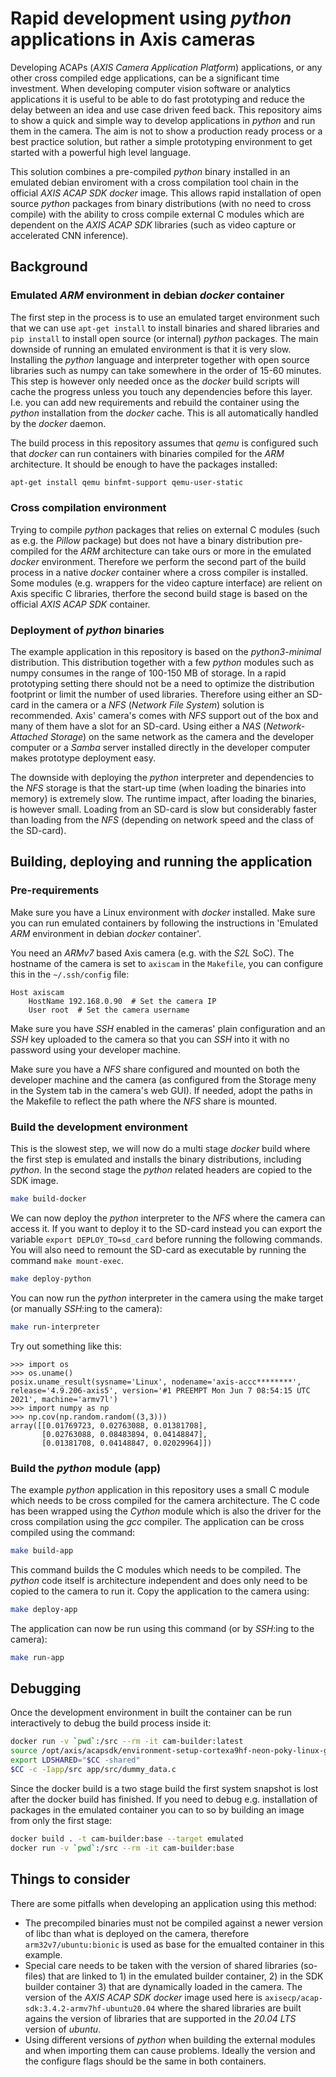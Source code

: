 # Rapid development using *python* applications in Axis cameras

Developing ACAPs (*AXIS Camera Application Platform*) applications, or any other cross compiled edge applications, can be a significant time investment. When developing computer vision software or analytics applications it is useful to be able to do fast prototyping and reduce the delay between an idea and use case driven feed back. This repository aims to show a quick and simple way to develop applications in *python* and run them in the camera. The aim is not to show a production ready process or a
best practice solution, but rather a simple prototyping environment to get started with a powerful high level language. 

This solution combines a pre-compiled *python* binary installed in an emulated debian enviroment with a cross compilation tool chain in the official *AXIS ACAP SDK* *docker* image. This allows rapid installation of open source *python* packages from binary distributions (with no need to cross compile) with the ability to cross compile external C modules which are dependent on the *AXIS ACAP SDK* libraries (such as video capture or accelerated CNN inference).

## Background

### Emulated *ARM* environment in debian *docker* container

The first step in the process is to use an emulated target environment such that we can use `apt-get install` to install binaries and shared libraries and `pip install` to install open source (or internal) *python* packages. The main downside of running an emulated environment is that it is very slow. Installing the *python* language and interpreter together with open source libraries such as numpy can take somewhere in the order of 15-60 minutes. This step is however only needed once as the *docker*
build scripts will cache the progress unless you touch any dependencies before this layer. I.e. you can add new requirements and rebuild the container using the *python* installation from the *docker* cache. This is all automatically handled by the *docker* daemon.

The build process in this repository assumes that *qemu* is configured such that *docker* can run containers with binaries compiled for the *ARM* architecture. It should be enough to have the packages installed:
```bash
apt-get install qemu binfmt-support qemu-user-static
```

### Cross compilation environment

Trying to compile *python* packages that relies on external C modules (such as e.g. the *Pillow* package) but does not have a binary distribution pre-compiled for the *ARM* architecture can take ours or more in the emulated *docker* environment. Therefore we perform the second part of the build process in a native *docker* container where a cross compiler is installed. Some modules (e.g. wrappers for the video capture interface) are relient on Axis specific C libraries, therfore the second build stage is
based on the official *AXIS ACAP SDK* container.

### Deployment of *python* binaries

The example application in this repository is based on the *python3-minimal* distribution. This distribution together with a few *python* modules such as numpy consumes in the range of 100-150 MB of storage. In a rapid prototyping setting there should not be a need to optimize the distribution footprint or limit the number of used libraries. Therefore using either an SD-card in the camera or a *NFS* (*Network File System*) solution is recommended. Axis' camera's comes with
*NFS* support out of the box and many of them have a slot for an SD-card. Using either a *NAS* (*Network-Attached Storage*) on the same network as the camera and the developer computer or a *Samba* server installed directly in the developer computer makes prototype deployment easy.

The downside with deploying the *python* interpreter and dependencies to the *NFS* storage is that the start-up time (when loading the binaries into memory) is extremely slow. The runtime impact, after loading the binaries, is however small. Loading from an SD-card is slow but considerably faster than loading from the *NFS* (depending on network speed and the class of the SD-card).

## Building, deploying and running the application

### Pre-requirements

Make sure you have a Linux environment with *docker* installed. Make sure you can run emulated containers by following the instructions in 'Emulated *ARM* environment in debian *docker* container'.

You need an *ARMv7* based Axis camera (e.g. with the *S2L* SoC). The hostname of the camera is set to `axiscam` in the `Makefile`, you can configure this in the `~/.ssh/config` file:
```
Host axiscam
    HostName 192.168.0.90  # Set the camera IP
    User root  # Set the camera username
```

Make sure you have *SSH* enabled in the cameras' plain configuration and an *SSH* key uploaded to the camera so that you can *SSH* into it with no password using your developer machine.

Make sure you have a *NFS* share configured and mounted on both the developer machine and the camera (as configured from the Storage meny in the System tab in the camera's web GUI). If needed, adopt the paths in the Makefile to reflect the path where the *NFS* share is mounted.

### Build the development environment

This is the slowest step, we will now do a multi stage *docker* build where the first step is emulated and installs the binary distributions, including *python*. In the second stage the *python* related headers are copied to the SDK image.
```bash
make build-docker
```

We can now deploy the *python* interpreter to the *NFS* where the camera can access it. If you want to deploy it to the SD-card instead you can export the variable 
`export DEPLOY_TO=sd_card` before running the following commands. You will also need to remount the SD-card as executable by running the command `make mount-exec`.
```bash
make deploy-python
```

You can now run the *python* interpreter in the camera using the make target (or manually *SSH*:ing to the camera):
```bash
make run-interpreter
```

Try out something like this:
```
>>> import os
>>> os.uname()
posix.uname_result(sysname='Linux', nodename='axis-accc********', release='4.9.206-axis5', version='#1 PREEMPT Mon Jun 7 08:54:15 UTC 2021', machine='armv7l')
>>> import numpy as np
>>> np.cov(np.random.random((3,3)))
array([[0.01769723, 0.02763088, 0.01381708],
       [0.02763088, 0.08483894, 0.04148847],
       [0.01381708, 0.04148847, 0.02029964]])
```

### Build the *python* module (app)

The example *python* application in this repository uses a small C module which needs to be cross compiled for the camera architecture. The C code has been wrapped using the *Cython* module which is also the driver for the cross compilation using the *gcc* compiler. The application can be cross compiled using the command:

```bash
make build-app
```

This command builds the C modules which needs to be compiled. The *python* code itself is architecture independent and does only need to be copied to the camera to run it. Copy the application to the camera using:

```bash
make deploy-app
```

The application can now be run using this command (or by *SSH*:ing to the camera):
```bash
make run-app
```

## Debugging

Once the development environment in built the container can be run interactively to debug the build process inside it:
```bash
docker run -v `pwd`:/src --rm -it cam-builder:latest
source /opt/axis/acapsdk/environment-setup-cortexa9hf-neon-poky-linux-gnueabi
export LDSHARED="$CC -shared"
$CC -c -Iapp/src app/src/dummy_data.c
```

Since the docker build is a two stage build the first system snapshot is lost after the docker build has finished. If you need to debug e.g. installation of packages in the emulated container you can to so by building an image from only the first stage:
```bash
docker build . -t cam-builder:base --target emulated
docker run -v `pwd`:/src --rm -it cam-builder:base
```

## Things to consider

There are some pitfalls when developing an application using this method:

* The precompiled binaries must not be compiled against a newer version of libc than what is deployed on the camera, therefore `arm32v7/ubuntu:bionic` is used as base for the emualted container in this example.
* Special care needs to be taken with the version of shared libraries (so-files) that are linked to 1) in the emulated builder container, 2) in the SDK builder container 3) that are dynamically loaded in the camera. The version of the *AXIS ACAP SDK* *docker* image used here is `axisecp/acap-sdk:3.4.2-armv7hf-ubuntu20.04` where the shared libraries are built agains the version of libraries that are supported in the *20.04 LTS* version of *ubuntu*.
* Using different versions of *python* when building the external modules and when importing them can cause problems. Ideally the version and the configure flags should be the same in both containers.

